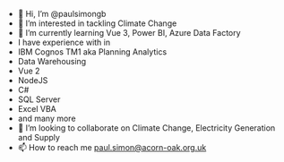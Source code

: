 - 👋 Hi, I’m @paulsimongb
- 👀 I’m interested in tackling Climate Change
- 🌱 I’m currently learning Vue 3, Power BI, Azure Data Factory
- I have experience with in 
- IBM Cognos TM1 aka Planning Analytics 
- Data Warehousing
- Vue 2
- NodeJS 
- C#
- SQL Server
- Excel VBA
- and many more
- 💞️ I’m looking to collaborate on Climate Change, Electricity Generation and Supply
- 📫 How to reach me paul.simon@acorn-oak.org.uk

<!---
paulsimongb/paulsimongb is a ✨ special ✨ repository because its `README.md` (this file) appears on your GitHub profile.
You can click the Preview link to take a look at your changes.
--->
